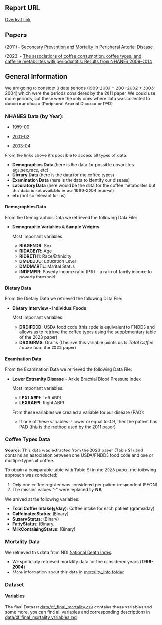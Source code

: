 ## Report URL
[Overleaf link](https://www.overleaf.com/5239177249dncfbbvytmqw#74d3c6)

## Papers 
(2011) - [Secondary Prevention and Mortality in Peripheral Arterial Disease](/papers/pande-et-al-2011-secondary-prevention-and-mortality-in-peripheral-artery-disease.pdf)

(2023) - [The associations of coffee consumption, coffee types, and caffeine metabolites with periodontitis: Results from NHANES 2009–2014](/papers/Journal%20of%20Periodontology%20-%202023%20-%20Chen%20-%20The%20associations%20of%20coffee%20consumption%20%20coffee%20types%20%20and%20caffeine%20metabolites.pdf)

## General Information
We are going to consider 3 data periods (1999-2000 + 2001-2002 + 2003-2004) which were the periods considered by the 2011 paper. We could use more periods, but these were the only ones where data was collected to detect our diease (Peripheral Arterial Disease or PAD) 


### NHANES Data (by Year):

- [1999-00](https://wwwn.cdc.gov/nchs/nhanes/continuousnhanes/default.aspx?BeginYear=1999)

- [2001-02](https://wwwn.cdc.gov/nchs/nhanes/continuousnhanes/default.aspx?BeginYear=2001)

- [2003-04](https://wwwn.cdc.gov/nchs/nhanes/continuousnhanes/default.aspx?BeginYear=2003)

From the links above it's possible to access all types of data:
* **Demographics Data** (here is the data for possible covariates age,sex,race, etc)
* **Dietary Data** (here is the data for the coffee types)
* **Examination Data** (here is the data to identify our disease)
* **Laboratory Data** (here would be the data for the coffee metabolites but this data is not available in our 1999-2004 interval)
* **etc** (not so relevant for us)

#### Demographics Data
From the Demographics Data we retrieved the following Data File:
- **Demographic Variables & Sample Weights**

    Most important variables: <br>
    - **RIAGENDR**: Sex
    - **RIDAGEYR**: Age
    - **RIDRETH1**: Race/Ethnicity
    - **DMDEDUC**: Education Level
    - **DMDMARTL**: Marital Status
    - **INDFMPIR**: Poverty income ratio (PIR) - a ratio of family income to poverty threshold


#### Dietary Data
From the Dietary Data we retrieved the following Data File:
- **Dietary Interview - Individual Foods**

    Most important variables: <br>
    - **DRDIFDCD**: USDA food code (this code is equivalent to FNDDS and allows us to retrieve the coffee types using the supplementary table of the 2023 paper)
    - **DRXIGRMS**: Grams (I believe this variable points us to *Total Coffee Intake* from the 2023 paper)

#### Examination Data
From the Examination Data we retrieved the following Data File:
- **Lower Extremity Disease** - Ankle Brachial Blood Pressure Index

    Most important variables:
    - **LEXLABPI**: Left ABPI
    - **LEXRABPI**: Right ABPI <br>

    From these variables we created a variable for our disease (PAD):
    - If one of these variables is lower or equal to 0.9, then the patient has PAD (this is the method used by the 2011 paper)


### Coffee Types Data 
**Source**: This data was extracted from the 2023 paper (Table S1) and contains an association between one USDA/FNDDS food code and one or multiple types of coffee.

To obtain a comparable table with Table S1 in the 2023 paper, the following approach was conducted:
1. Only one coffee register was considered per patient/respondent (SEQN)
2. The missing values "-" were replaced by **NA**

We arrived at the following variables:
- **Total Coffee Intake(g/day)**: Coffee intake for each patient (grams/day)
- **CaffeinatedStatus**: (Binary)
- **SugaryStatus**: (Binary)
- **FattyStatus**: (Binary)
- **MilkContainingStatus**: (Binary)

### Mortality Data
We retrieved this data from NDI [National Death Index](https://www.cdc.gov/nchs/data-linkage/mortality-public.htm).
- We speficially retrieved mortality data for the considered years (**1999-2004**)
- More information about this data in [mortality_info folder](mortality_info/)

### Dataset

#### Variables
The final Dataset [data/df_final_mortality.csv](data/df_final_mortality.csv) contains these variables and some more, you can find all variables and corresponding descriptions in [data/df_final_mortality_variables.md](data/df_final_variables.md)
